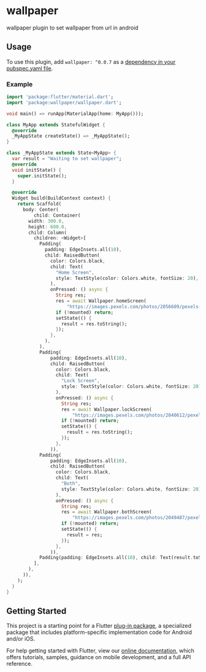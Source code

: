 # wallpaper

wallpaper plugin to set wallpaper from url in android
## Usage
To use this plugin, add `wallpaper: ^0.0.7` as a [dependency in your pubspec.yaml file](https://flutter.io/platform-plugins/).

### Example

``` dart
import 'package:flutter/material.dart';
import 'package:wallpaper/wallpaper.dart';

void main() => runApp(MaterialApp(home: MyApp()));

class MyApp extends StatefulWidget {
  @override
  _MyAppState createState() => _MyAppState();
}

class _MyAppState extends State<MyApp> {
  var result = "Waiting to set wallpaper";
  @override
  void initState() {
    super.initState();
  }

  @override
  Widget build(BuildContext context) {
    return Scaffold(
      body: Center(
          child: Container(
        width: 300.0,
        height: 600.0,
        child: Column(
          children: <Widget>[
            Padding(
              padding: EdgeInsets.all(10),
              child: RaisedButton(
                color: Colors.black,
                child: Text(
                  "Home Screen",
                  style: TextStyle(color: Colors.white, fontSize: 20),
                ),
                onPressed: () async {
                  String res;
                  res = await Wallpaper.homeScreen(
                      "https://images.pexels.com/photos/2056609/pexels-photo-2056609.jpeg?auto=compress&cs=tinysrgb&dpr=1&w=500");
                  if (!mounted) return;
                  setState(() {
                    result = res.toString();
                  });
                },
              ),
            ),
            Padding(
                padding: EdgeInsets.all(10),
                child: RaisedButton(
                  color: Colors.black,
                  child: Text(
                    "Lock Screen",
                    style: TextStyle(color: Colors.white, fontSize: 20),
                  ),
                  onPressed: () async {
                    String res;
                    res = await Wallpaper.lockScreen(
                        "https://images.pexels.com/photos/2040612/pexels-photo-2040612.jpeg?auto=compress&cs=tinysrgb&dpr=1&w=500");
                    if (!mounted) return;
                    setState(() {
                      result = res.toString();
                    });
                  },
                )),
            Padding(
                padding: EdgeInsets.all(10),
                child: RaisedButton(
                  color: Colors.black,
                  child: Text(
                    "Both",
                    style: TextStyle(color: Colors.white, fontSize: 20),
                  ),
                  onPressed: () async {
                    String res;
                    res = await Wallpaper.bothScreen(
                        "https://images.pexels.com/photos/2049487/pexels-photo-2049487.jpeg?auto=compress&cs=tinysrgb&dpr=1&w=500");
                    if (!mounted) return;
                    setState(() {
                      result = res;
                    });
                  },
                )),
            Padding(padding: EdgeInsets.all(10), child: Text(result.toString()))
          ],
        ),
      )),
    );
  }
}

```
## Getting Started

This project is a starting point for a Flutter
[plug-in package](https://flutter.io/developing-packages/),
a specialized package that includes platform-specific implementation code for
Android and/or iOS.

For help getting started with Flutter, view our 
[online documentation](https://flutter.io/docs), which offers tutorials, 
samples, guidance on mobile development, and a full API reference.
